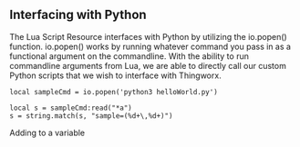 ## Interfacing with Python

The Lua Script Resource interfaces with Python by utilizing the io.popen() function. io.popen() works by running whatever command you pass in as a functional argument on the commandline. With the ability to run commandline arguments from Lua, we are able to directly call our custom Python scripts that we wish to interface with Thingworx.

```
local sampleCmd = io.popen('python3 helloWorld.py')

local s = sampleCmd:read("*a")
s = string.match(s, "sample=(%d+\,%d+)")
```

Adding to a variable

